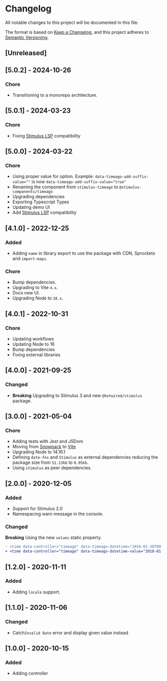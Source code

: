 # Changelog

All notable changes to this project will be documented in this file.

The format is based on [Keep a Changelog](https://keepachangelog.com/en/1.0.0/),
and this project adheres to [Semantic Versioning](https://semver.org/spec/v2.0.0.html).

## [Unreleased]

## [5.0.2] - 2024-10-26

### Chore

- Transitioning to a monorepo architecture.

## [5.0.1] - 2024-03-23

### Chore

- Fixing [Stimulus LSP](https://github.com/marcoroth/stimulus-lsp) compatibility

## [5.0.0] - 2024-03-22

### Chore

- Using proper value for option. Example: `data-timeago-add-suffix-value=""` is now `data-timeago-add-suffix-value="true"`
- Renaming the component from `stimulus-timeago` to `@stimulus-components/timeago`
- Upgrading dependencies
- Exporting Typescript Types
- Updating demo UI
- Add [Stimulus LSP](https://github.com/marcoroth/stimulus-lsp) compatibility

## [4.1.0] - 2022-12-25

### Added

- Adding `name` in library export to use the package with CDN, Sprockets and `import-maps`.

### Chore

- Bump dependencies.
- Upgrading to Vite `4.x`.
- Docs new UI.
- Upgrading Node to `18.x`.

## [4.0.1] - 2022-10-31

### Chore

- Updating workflows
- Updating Node to 16
- Bump dependencies
- Fixing external libraries

## [4.0.0] - 2021-09-25

### Changed

- **Breaking** Upgrading to Stimulus 3 and new `@hotwired/stimulus` package.

## [3.0.0] - 2021-05-04

### Chore

- Adding tests with Jest and JSDom
- Moving from [Snowpack](https://www.snowpack.dev/) to [Vite](https://github.com/vitejs/vite)
- Upgrading Node to 14.16.1
- Defining `date-fns` and `Stimulus` as external dependencies reducing the package size from `51.13kb` to `0.95kb`.
- Using `stimulus` as peer dependencies.

## [2.0.0] - 2020-12-05

### Added

- Support for Stimulus 2.0
- Namespacing warn message in the console.

### Changed

**Breaking** Using the new `values` static property.

```diff
- <time data-controller="timeago" data-timeago-datetime="2018-01-30T09:00" data-timeago-refresh-interval="1000" data-timeago-include-seconds="" data-timeago-add-suffix=""></time>
+ <time data-controller="timeago" data-timeago-datetime-value="2018-01-30T09:00" data-timeago-refresh-interval-value="1000" data-timeago-include-seconds-value="" data-timeago-add-suffix-value=""></time>
```

## [1.2.0] - 2020-11-11

### Added

- Adding `locale` support.

## [1.1.0] - 2020-11-06

### Changed

- Catch`Invalid Date` error and display given value instead

## [1.0.0] - 2020-10-15

### Added

- Adding controller
